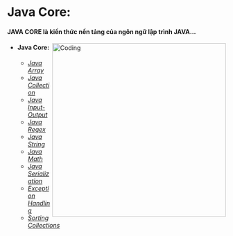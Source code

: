 
# Java Core:
#### JAVA CORE là kiến thức nền tảng của ngôn ngữ lập trình JAVA...

<img align = "right" alt = "Coding" width = "400" src="https://cdn.mindmajix.com/blog/images/core-java-0604.png">


- #### Java Core:
    - [*Java Array*](https://github.com/hoangtien2k3qx1/Java/tree/main/JavaCore/Java_Array)
    - [*Java Collection*](https://github.com/hoangtien2k3qx1/Java/tree/main/JavaCore/Java_Collections)
    - [*Java Input-Output*](https://github.com/hoangtien2k3qx1/Java/tree/main/JavaCore/Java_Input_Output)
    - [*Java Regex*](https://github.com/hoangtien2k3qx1/Java/tree/main/JavaCore/Java_Regex)
    - [*Java String*](https://github.com/hoangtien2k3qx1/Java/tree/main/JavaCore/Java_String)
    - [*Java Math*](https://github.com/hoangtien2k3qx1/Java/tree/main/JavaCore/Math_class)
    - [*Java Serialization*](https://github.com/hoangtien2k3qx1/Java/tree/main/JavaCore/Java_Serialization)
    - [*Exception Handling*](https://github.com/hoangtien2k3qx1/Java/tree/main/JavaCore/Exception_Handling)
    - [*Sorting Collections*](https://github.com/hoangtien2k3qx1/Java/tree/main/JavaCore/Sorting_Collections)
  
